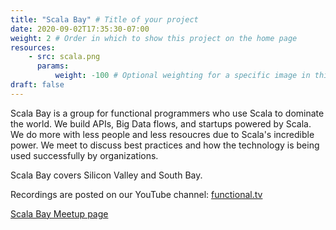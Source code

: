 ```yaml
---
title: "Scala Bay" # Title of your project
date: 2020-09-02T17:35:30-07:00
weight: 2 # Order in which to show this project on the home page
resources:
    - src: scala.png
      params:
          weight: -100 # Optional weighting for a specific image in this project folder
draft: false
---
```


Scala Bay is a group for functional programmers who use Scala to dominate the world. We build APIs, Big Data flows, and startups powered by Scala. We do more with less people and less resoucres due to Scala's incredible power. We meet to discuss best practices and how the technology is being used successfully by organizations.

Scala Bay covers Silicon Valley and South Bay.

Recordings are posted on our YouTube channel: [functional.tv](http://functional.tv)

[Scala Bay Meetup page](https://www.meetup.com/Scala-Bay/)

